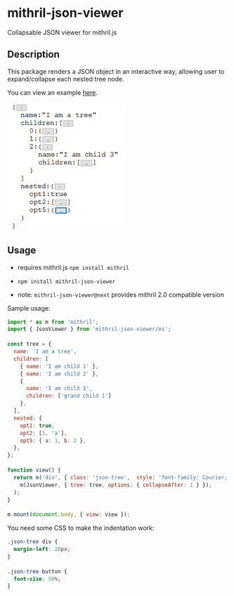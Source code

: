 # mithril-json-viewer

Collapsable JSON viewer for mithril.js

## Description

This package renders a JSON object in an interactive way, allowing user to expand/collapse each nested tree node.

You can view an example [here](https://hungry-raman-deb8e1.netlify.com/).

![Sample Image](https://raw.githubusercontent.com/highmountaintea/mithril-json-viewer/master/sample-tree.png)

## Usage

* requires mithril.js `npm install mithril`
* `npm install mithril-json-viewer`

* note: `mithril-json-viewer@next` provides mithril 2.0 compatible version

Sample usage:
```js
import * as m from 'mithril';
import { JsonViewer } from 'mithril-json-viewer/es';

const tree = {
  name: 'I am a tree',
  children: [
    { name: 'I am child 1' },
    { name: 'I am child 2' },
    {
      name: 'I am child 3',
      children: ['grand child 1']
    },
  ],
  nested: {
    opt1: true,
    opt2: [1, 'a'],
    opt5: { a: 1, b: 2 },
  },
};

function view() {
  return m('div', { class: 'json-tree',  style: 'font-family: Courier;' },
    m(JsonViewer, { tree: tree, options: { collapseAfter: 1 } }),
  );
}

m.mount(document.body, { view: view });
```

You need some CSS to make the indentation work:
```css
.json-tree div {
  margin-left: 20px;
}

.json-tree button {
  font-size: 50%;
}
```
